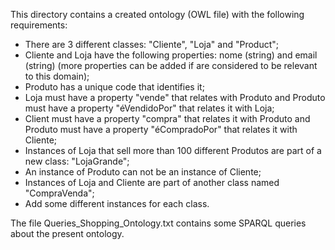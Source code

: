 This directory contains a created ontology (OWL file) with the following requirements:
- There are 3 different classes: "Cliente", "Loja" and "Product";
- Cliente and Loja have the following properties: nome (string) and email (string) (more properties can be added if are considered to be relevant to this domain);
- Produto has a unique code that identifies it;
- Loja must have a property "vende" that relates with Produto and Produto must have a property "éVendidoPor" that relates it with Loja;
- Client must have a property "compra" that relates it with Produto and Produto must have a property "éCompradoPor" that relates it with Cliente;
- Instances of Loja that sell more than 100 different Produtos are part of a new class: "LojaGrande";
- An instance of Produto can not be an instance of Cliente;
- Instances of Loja and Cliente are part of another class named "CompraVenda";
- Add some different instances for each class.

The file Queries_Shopping_Ontology.txt contains some SPARQL queries about the present ontology.
